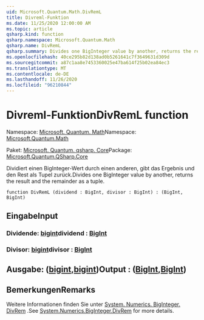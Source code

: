 ```yaml
---
uid: Microsoft.Quantum.Math.DivRemL
title: Divreml-Funktion
ms.date: 11/25/2020 12:00:00 AM
ms.topic: article
qsharp.kind: function
qsharp.namespace: Microsoft.Quantum.Math
qsharp.name: DivRemL
qsharp.summary: Divides one BigInteger value by another, returns the result and the remainder as a tuple.
ms.openlocfilehash: 40ce295b82d138ad0b5261641c7f3649631d309d
ms.sourcegitcommit: a87c1aa8e7453360025e47ba614f25b02ea84ec3
ms.translationtype: MT
ms.contentlocale: de-DE
ms.lasthandoff: 11/26/2020
ms.locfileid: "96210844"
---
```

# <a name="divreml-function"></a><span data-ttu-id="bf845-102">Divreml-Funktion</span><span class="sxs-lookup"><span data-stu-id="bf845-102">DivRemL function</span></span>

<span data-ttu-id="bf845-103">Namespace: [Microsoft. Quantum. Math](xref:Microsoft.Quantum.Math)</span><span class="sxs-lookup"><span data-stu-id="bf845-103">Namespace: [Microsoft.Quantum.Math](xref:Microsoft.Quantum.Math)</span></span>

<span data-ttu-id="bf845-104">Paket: [Microsoft. Quantum. qsharp. Core](https://nuget.org/packages/Microsoft.Quantum.QSharp.Core)</span><span class="sxs-lookup"><span data-stu-id="bf845-104">Package: [Microsoft.Quantum.QSharp.Core](https://nuget.org/packages/Microsoft.Quantum.QSharp.Core)</span></span>


<span data-ttu-id="bf845-105">Dividiert einen BigInteger-Wert durch einen anderen, gibt das Ergebnis und den Rest als Tupel zurück.</span><span class="sxs-lookup"><span data-stu-id="bf845-105">Divides one BigInteger value by another, returns the result and the remainder as a tuple.</span></span>

```qsharp
function DivRemL (dividend : BigInt, divisor : BigInt) : (BigInt, BigInt)
```


## <a name="input"></a><span data-ttu-id="bf845-106">Eingabe</span><span class="sxs-lookup"><span data-stu-id="bf845-106">Input</span></span>

### <a name="dividend--bigint"></a><span data-ttu-id="bf845-107">Dividende: [bigint](xref:microsoft.quantum.lang-ref.bigint)</span><span class="sxs-lookup"><span data-stu-id="bf845-107">dividend : [BigInt](xref:microsoft.quantum.lang-ref.bigint)</span></span>




### <a name="divisor--bigint"></a><span data-ttu-id="bf845-108">Divisor: [bigint](xref:microsoft.quantum.lang-ref.bigint)</span><span class="sxs-lookup"><span data-stu-id="bf845-108">divisor : [BigInt](xref:microsoft.quantum.lang-ref.bigint)</span></span>





## <a name="output--bigintbigint"></a><span data-ttu-id="bf845-109">Ausgabe: ([bigint](xref:microsoft.quantum.lang-ref.bigint),[bigint](xref:microsoft.quantum.lang-ref.bigint))</span><span class="sxs-lookup"><span data-stu-id="bf845-109">Output : ([BigInt](xref:microsoft.quantum.lang-ref.bigint),[BigInt](xref:microsoft.quantum.lang-ref.bigint))</span></span>



## <a name="remarks"></a><span data-ttu-id="bf845-110">Bemerkungen</span><span class="sxs-lookup"><span data-stu-id="bf845-110">Remarks</span></span>

<span data-ttu-id="bf845-111">Weitere Informationen finden Sie unter [System. Numerics. BigInteger. DivRem](https://docs.microsoft.com/dotnet/api/system.numerics.biginteger.divrem) .</span><span class="sxs-lookup"><span data-stu-id="bf845-111">See [System.Numerics.BigInteger.DivRem](https://docs.microsoft.com/dotnet/api/system.numerics.biginteger.divrem) for more details.</span></span>